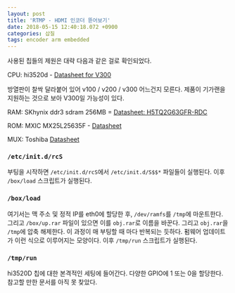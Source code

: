 ```yaml
---
layout: post
title: 'RTMP - HDMI 인코더 뜯어보기'
date: 2018-05-15 12:40:18.072 +0900
categories: 삽질
tags: encoder arm embedded
---
```


사용된 칩들의 제원은 대략 다음과 같은 걸로 확인되었다.

CPU: hi3520d - [Datasheet for V300](http://highsi.net/UploadFiles/Files/2017/9/20170910101014242.pdf)

방열판이 찰싹 달라붙어 있어 v100 / v200 / v300 어느건지 모른다. 제품이 기가랜을 지원하는 것으로 보아 V300일 가능성이 있다.

RAM: SKhynix ddr3 sdram 256MB = [Datasheet: H5TQ2G63GFR-RDC](https://www.skhynix.com/products.view.do?vseq=1639&cseq=74)

ROM: MXIC MX25L25635F - [Datasheet](http://www.macronix.com/Lists/Datasheet/Attachments/6729/MX25L25635F,%203V,%20256Mb,%20v1.5.pdf)

MUX: Toshiba [Datasheet](https://toshiba.semicon-storage.com/info/docget.jsp?did=37240&prodName=74HC157D)

<!--more-->

### `/etc/init.d/rcS`

부팅을 시작하면 `/etc/init.d/rcS`에서 `/etc/init.d/S$$*` 파일들이 실행된다. 이후 `/box/load` 스크립트가 실행된다.

### `/box/load`

여기서는 맥 주소 및 정적 IP를 eth0에 할당한 후, `/dev/ramfs`를 `/tmp`에 마운트한다. 그리고 `/box/up.rar` 파일이 있으면 이를 `obj.rar`로 이름을 바꾼다. 그리고 `obj.rar`을 `/tmp`에 압축 해제한다. 이 과정이 매 부팅할 때 마다 반복되는 듯하다. 펌웨어 업데이트가 이런 식으로 이루어지는 모양이다. 이후 `/tmp/run` 스크립트가 실행된다.

### `/tmp/run`

hi3520D 칩에 대한 본격적인 세팅에 들어간다. 다양한 GPIO에 1 또는 0을 할당한다. 참고할 만한 문서를 아직 못 찾았다.
